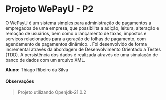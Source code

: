 # Projeto WePayU - P2


O WePayU é um sistema simples para administração de pagamentos a empregados de uma
empresa, que possibilita a adição, leitura, alteração e remoção de usuários, bem como o lançamento
de taxas, impostos e serviços relacionados para a geração de folhas de pagamento, com agendamento de pagamentos dinâmico.
. Foi desenvolvido de forma incremental através da abordagem de Desenvolvimento Orientado a Testes (TDD). A
persistência dos dados é realizada através de uma simulação de banco de dados com um arquivo
XML.

**Aluno:** Thiago Ribeiro da Silva



#### Observações
> Projeto utilizando Openjdk-21.0.2